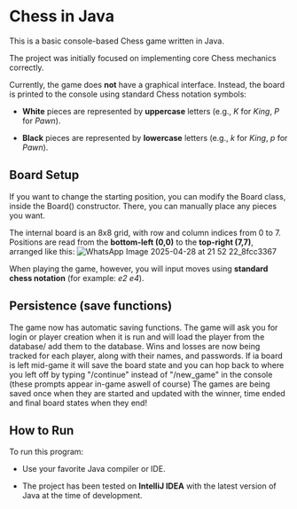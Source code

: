 # Chess in Java
This is a basic console-based Chess game written in Java.

The project was initially focused on implementing core Chess mechanics correctly.

Currently, the game does **not** have a graphical interface. Instead, the board is printed to the console using standard Chess notation symbols:

- **White** pieces are represented by **uppercase** letters (e.g., _K_ for _King_, _P_ for _Pawn_).

- **Black** pieces are represented by **lowercase** letters (e.g., _k_ for _King_, _p_ for _Pawn_).

## Board Setup
If you want to change the starting position, you can modify the Board class, inside the Board() constructor. There, you can manually place any pieces you want.

The internal board is an 8x8 grid, with row and column indices from 0 to 7. Positions are read from the **bottom-left (0,0)** to the **top-right (7,7)**, arranged like this:
![WhatsApp Image 2025-04-28 at 21 52 22_8fcc3367](https://github.com/user-attachments/assets/b504eb44-8ff9-40e2-9c45-6830c2f92d64)

When playing the game, however, you will input moves using **standard chess notation** (for example: _e2 e4_).

## Persistence (save functions)
The game now has automatic saving functions. 
The game will ask you for login or player creation when it is run and will load the player from the database/ add them to the database.
Wins and losses are now being tracked for each player, along with their names, and passwords.
If ia board is left mid-game it will save the board state and you can hop back to where you left off by typing "/continue" instead of "/new_game" in the console (these prompts appear in-game aswell of course)
The games are being saved once when they are started and updated with the winner, time ended and final board states when they end!

## How to Run
To run this program:

- Use your favorite Java compiler or IDE.

- The project has been tested on **IntelliJ IDEA** with the latest version of Java at the time of development.
